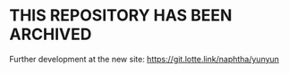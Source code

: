 # THIS REPOSITORY HAS BEEN ARCHIVED
Further development at the new site: https://git.lotte.link/naphtha/yunyun
